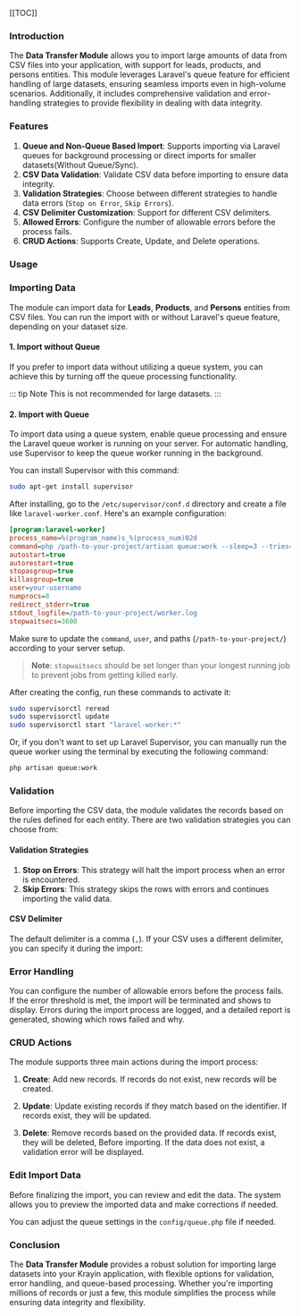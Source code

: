 [[TOC]]

### Introduction

The **Data Transfer Module** allows you to import large amounts of data from CSV files into your application, with support for leads, products, and persons entities. This module leverages Laravel's queue feature for efficient handling of large datasets, ensuring seamless imports even in high-volume scenarios. Additionally, it includes comprehensive validation and error-handling strategies to provide flexibility in dealing with data integrity.

### Features

1. **Queue and Non-Queue Based Import**: Supports importing via Laravel queues for background processing or direct imports for smaller datasets(Without Queue/Sync).
2. **CSV Data Validation**: Validate CSV data before importing to ensure data integrity.
3. **Validation Strategies**: Choose between different strategies to handle data errors (`Stop on Error`, `Skip Errors`).
4. **CSV Delimiter Customization**: Support for different CSV delimiters.
5. **Allowed Errors**: Configure the number of allowable errors before the process fails.
6. **CRUD Actions**: Supports Create, Update, and Delete operations.

### Usage

### Importing Data

The module can import data for **Leads**, **Products**, and **Persons** entities from CSV files. You can run the import with or without Laravel's queue feature, depending on your dataset size.

#### 1. Import without Queue

If you prefer to import data without utilizing a queue system, you can achieve this by turning off the queue processing functionality.

::: tip Note
This is not recommended for large datasets.
:::

#### 2. Import with Queue

To import data using a queue system, enable queue processing and ensure the Laravel queue worker is running on your server. For automatic handling, use Supervisor to keep the queue worker running in the background.

You can install Supervisor with this command:

```bash
sudo apt-get install supervisor
````

After installing, go to the `/etc/supervisor/conf.d` directory and create a file like `laravel-worker.conf`. Here's an example configuration:

```ini
[program:laravel-worker]
process_name=%(program_name)s_%(process_num)02d
command=php /path-to-your-project/artisan queue:work --sleep=3 --tries=3 --max-time=3600
autostart=true
autorestart=true
stopasgroup=true
killasgroup=true
user=your-username
numprocs=8
redirect_stderr=true
stdout_logfile=/path-to-your-project/worker.log
stopwaitsecs=3600
```

Make sure to update the `command`, `user`, and paths (`/path-to-your-project/`) according to your server setup.

> **Note**: `stopwaitsecs` should be set longer than your longest running job to prevent jobs from getting killed early.

After creating the config, run these commands to activate it:

```bash
sudo supervisorctl reread
sudo supervisorctl update
sudo supervisorctl start "laravel-worker:*"
```

Or, if you don't want to set up Laravel Supervisor, you can manually run the queue worker using the terminal by executing the following command:

```bash
php artisan queue:work
```

### Validation

Before importing the CSV data, the module validates the records based on the rules defined for each entity. There are two validation strategies you can choose from:

#### Validation Strategies

1. **Stop on Errors**: This strategy will halt the import process when an error is encountered.
2. **Skip Errors**: This strategy skips the rows with errors and continues importing the valid data.

#### CSV Delimiter

The default delimiter is a comma (`,`). If your CSV uses a different delimiter, you can specify it during the import:

### Error Handling

You can configure the number of allowable errors before the process fails. If the error threshold is met, the import will be terminated and shows to display.
Errors during the import process are logged, and a detailed report is generated, showing which rows failed and why.

### CRUD Actions

The module supports three main actions during the import process:

1. **Create**: Add new records. If records do not exist, new records will be created.

2. **Update**: Update existing records if they match based on the identifier. If records exist, they will be updated.

3. **Delete**: Remove records based on the provided data. If records exist, they will be deleted, Before importing. If the data does not exist, a validation error will be displayed.

### Edit Import Data

Before finalizing the import, you can review and edit the data. The system allows you to preview the imported data and make corrections if needed.

You can adjust the queue settings in the `config/queue.php` file if needed.

### Conclusion

The **Data Transfer Module** provides a robust solution for importing large datasets into your Krayin application, with flexible options for validation, error handling, and queue-based processing. Whether you're importing millions of records or just a few, this module simplifies the process while ensuring data integrity and flexibility.
